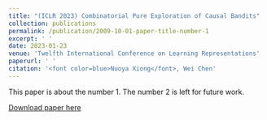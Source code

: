 ```yaml
---
title: "(ICLR 2023) Combinatorial Pure Exploration of Causal Bandits"
collection: publications
permalink: /publication/2009-10-01-paper-title-number-1
excerpt: ' '
date: 2023-01-23
venue: 'Twelfth International Conference on Learning Representations'
paperurl: ' '
citation: '<font color=blue>Nuoya Xiong</font>, Wei Chen'
---
```

This paper is about the number 1. The number 2 is left for future work.

[Download paper here](http://academicpages.github.io/files/paper1.pdf)
